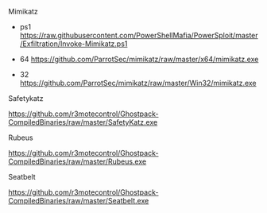 Mimikatz

- ps1 https://raw.githubusercontent.com/PowerShellMafia/PowerSploit/master/Exfiltration/Invoke-Mimikatz.ps1

- 64 https://github.com/ParrotSec/mimikatz/raw/master/x64/mimikatz.exe

- 32 https://github.com/ParrotSec/mimikatz/raw/master/Win32/mimikatz.exe

Safetykatz

https://github.com/r3motecontrol/Ghostpack-CompiledBinaries/raw/master/SafetyKatz.exe

Rubeus

https://github.com/r3motecontrol/Ghostpack-CompiledBinaries/raw/master/Rubeus.exe

Seatbelt

https://github.com/r3motecontrol/Ghostpack-CompiledBinaries/raw/master/Seatbelt.exe

